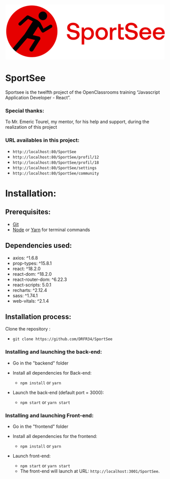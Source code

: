 ![SportSee](/frontend/src/assets/images/logo.png)

# SportSee

Sportsee is the twelfth project of the OpenClassrooms training “Javascript Application Developer - React”.


### Special thanks:
To Mr. Emeric Tourel, my mentor, for his help and support, during the realization of this project

### URL availables in this project:

  -  `http://localhost:80/SportSee`
  -  `http://localhost:80/SportSee/profil/12`
  -  `http://localhost:80/SportSee/profil/18`
  -  `http://localhost:80/SportSee/settings`
  -  `http://localhost:80/SportSee/community`

# Installation:
## Prerequisites:
  -  [Git](https://git-scm.com)
  -  [Node](https://nodejs.org/en/) or [Yarn](https://yarnpkg.com/) for terminal commands


## Dependencies used:

  -  axios: ^1.6.8
  -  prop-types: ^15.8.1
  -  react: ^18.2.0
  -  react-dom: ^18.2.0
  -  react-router-dom: ^6.22.3
  -  react-scripts: 5.0.1
  -  recharts: ^2.12.4
  -  sass: ^1.74.1
  -  web-vitals: ^2.1.4


## Installation process:

Clone the repository :
   -  `git clone https://github.com/DRFR34/SportSee`

### Installing and launching the back-end:
  -  Go in the "backend" folder

  -  Install all dependencies for Back-end:
     -  `npm install` or `yarn`
  -  Launch the back-end  (default port = 3000):
     -  `npm start` or `yarn start`

### Installing and launching Front-end:
  -  Go in the "frontend" folder

  -  Install all dependencies for the frontend:
     -  `npm install` or `yarn`
  -  Launch front-end:
     -  `npm start` or `yarn start`
     - The front-end will launch at URL: `http://localhost:3001/SportSee`.

